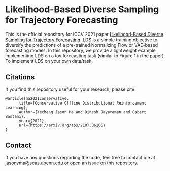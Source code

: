 # Likelihood-Based Diverse Sampling for Trajectory Forecasting

This is the official repository for ICCV 2021 paper [Likelihood-Based Diverse Sampling for Trajectory Forecasting](https://arxiv.org/abs/2107.06106). 
LDS is a simple training objective to diversify the predictions of a pre-trained Normalizing Flow or VAE-based forecasting models. In this repository,
we provide a lightweight example implementing LDS on a toy forecasting task (similar to Figure 1 in the paper). To implement LDS on your own data/task,



## Citations
If you find this repository useful for your research, please cite:
```
@article{ma2021conservative,
      title={Conservative Offline Distributional Reinforcement Learning}, 
      author={Yecheng Jason Ma and Dinesh Jayaraman and Osbert Bastani},
      year={2021},
      url={https://arxiv.org/abs/2107.06106}
}
```

## Contact
If you have any questions regarding the code, feel free to contact me at jasonyma@seas.upenn.edu or open an issue on this repository.
